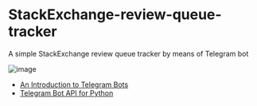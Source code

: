 # StackExchange-review-queue-tracker
A simple StackExchange review queue tracker by means of Telegram bot

![image](https://user-images.githubusercontent.com/15310223/134780772-c75c032f-6acb-455b-9dca-59d3754c2dcd.png)

- [An Introduction to Telegram Bots](https://core.telegram.org/bots)
- [Telegram Bot API for Python](https://github.com/eternnoir/pyTelegramBotAPI)
